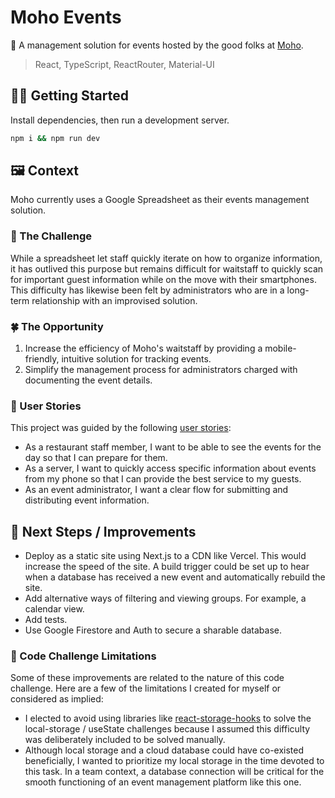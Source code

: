 # Moho Events

📆 A management solution for events hosted by the good folks at [Moho](https://www.moho.co/).

> React, TypeScript, ReactRouter, Material-UI

## 🧑‍💻 Getting Started

Install dependencies, then run a development server.

```bash
npm i && npm run dev
```

## 🖼 Context

Moho currently uses a Google Spreadsheet as their events management solution.

### 💭 The Challenge

While a spreadsheet let staff quickly iterate on how to organize information, it has outlived this purpose but remains difficult for waitstaff to quickly scan for important guest information while on the move with their smartphones. This difficulty has likewise been felt by administrators who are in a long-term relationship with an improvised solution.

### 🍀 The Opportunity

1. Increase the efficiency of Moho's waitstaff by providing a mobile-friendly, intuitive solution for tracking events.
2. Simplify the management process for administrators charged with documenting the event details.

### 🙋 User Stories

This project was guided by the following [user stories](https://www.interaction-design.org/literature/topics/user-stories):

- As a restaurant staff member, I want to be able to see the events for the day so that I can prepare for them.
- As a server, I want to quickly access specific information about events from my phone so that I can provide the best service to my guests.
- As an event administrator, I want a clear flow for submitting and distributing event information.

## 🚀 Next Steps / Improvements

- Deploy as a static site using Next.js to a CDN like Vercel. This would increase the speed of the site. A build trigger could be set up to hear when a database has received a new event and automatically rebuild the site.
- Add alternative ways of filtering and viewing groups. For example, a calendar view.
- Add tests.
- Use Google Firestore and Auth to secure a sharable database.

### 🚸 Code Challenge Limitations

Some of these improvements are related to the nature of this code challenge. Here are a few of the limitations I created for myself or considered as implied:

- I elected to avoid using libraries like [react-storage-hooks](https://www.npmjs.com/package/react-storage-hooks) to solve the local-storage / useState challenges because I assumed this difficulty was deliberately included to be solved manually.
- Although local storage and a cloud database could have co-existed beneficially, I wanted to prioritize my local storage in the time devoted to this task. In a team context, a database connection will be critical for the smooth functioning of an event management platform like this one.
